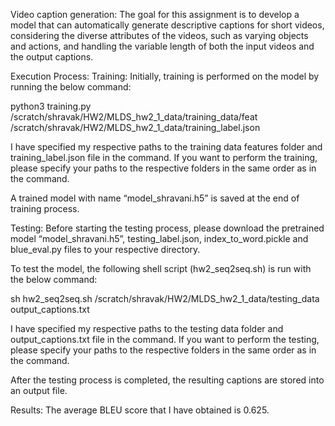 Video caption generation:
The goal for this assignment is to develop a model that can automatically generate descriptive captions for short videos, considering the diverse attributes of the videos, such as varying objects and actions, and handling the variable length of both the input videos and the output captions.


Execution Process:
Training:
Initially, training is performed on the model by running the below command:

python3 training.py /scratch/shravak/HW2/MLDS_hw2_1_data/training_data/feat /scratch/shravak/HW2/MLDS_hw2_1_data/training_label.json

I have specified my respective paths to the training data features folder and training_label.json file in the command. If you want to perform the training, please specify your paths to the respective folders in the same order as in the command.

A trained model with name “model_shravani.h5” is saved at the end of training process.

Testing:
Before starting the testing process, please download the pretrained model “model_shravani.h5”, testing_label.json, index_to_word.pickle and blue_eval.py files to your respective directory.

To test the model, the following shell script (hw2_seq2seq.sh) is run with the below command:

sh hw2_seq2seq.sh /scratch/shravak/HW2/MLDS_hw2_1_data/testing_data output_captions.txt

I have specified my respective paths to the testing data folder and output_captions.txt file in the command. If you want to perform the testing, please specify your paths to the respective folders in the same order as in the command.

After the testing process is completed, the resulting captions are stored into an output file.

Results:
The average BLEU score that I have obtained is 0.625.
